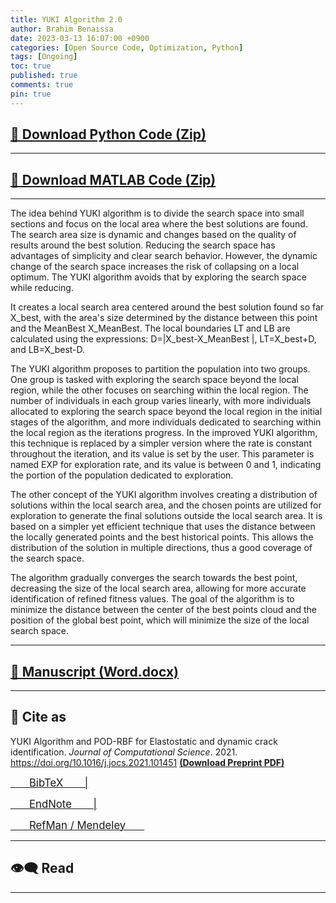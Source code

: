 ```yaml
---
title: YUKI Algorithm 2.0
author: Brahim Benaissa
date: 2023-03-13 16:07:00 +0900
categories: [Open Source Code, Optimization, Python]
tags: [Ongoing]
toc: true
published: true
comments: true
pin: true
---
```



## <a target="_blank" href="{{ site.baseurl }}{% link /assets/files/Projects/YUKI ALGORITHM 2.0/YUKI py.zip %}"  download> 📂 Download Python Code (Zip)</a>


---

## <a target="_blank" href="{{ site.baseurl }}{% link /assets/files/Projects/YUKI ALGORITHM 2.0/YUKI Algorithm.zip %}"  download> 📂 Download MATLAB Code (Zip)</a>


---

The idea behind YUKI algorithm is to divide the search space into small sections and focus on the local area where the best solutions are found. The search area size is dynamic and changes based on the quality of results around the best solution. Reducing the search space has advantages of simplicity and clear search behavior. However, the dynamic change of the search space increases the risk of collapsing on a local optimum. The YUKI algorithm avoids that by exploring the search space while reducing.

 It creates a local search area centered around the best solution found so far X_best, with the area's size determined by the distance between this point and the MeanBest X_MeanBest. The local boundaries LT and LB are calculated using the expressions: D=|X_best-X_MeanBest |, LT=X_best+D, and LB=X_best-D.

The YUKI algorithm proposes to partition the population into two groups. One group is tasked with exploring the search space beyond the local region, while the other focuses on searching within the local region. The number of individuals in each group varies linearly, with more individuals allocated to exploring the search space beyond the local region in the initial stages of the algorithm, and more individuals dedicated to searching within the local region as the iterations progress. In the improved YUKI algorithm, this technique is replaced by a simpler version where the rate is constant throughout the iteration, and its value is set by the user. This parameter is named EXP for exploration rate, and its value is between 0 and 1, indicating the portion of the population dedicated to exploration.

The other concept of the YUKI algorithm involves creating a distribution of solutions within the local search area, and the chosen points are utilized for exploration to generate the final solutions outside the local search area. It is based on a simpler yet efficient technique that uses the distance between the locally generated points and the best historical points. This allows the distribution of the solution in multiple directions, thus a good coverage of the search space.

The algorithm gradually converges the search towards the best point, decreasing the size of the local search area, allowing for more accurate identification of refined fitness values. The goal of the algorithm is to minimize the distance between the center of the best points cloud and the position of the global best point, which will minimize the size of the local search space.

---

## <a target="_blank" href="{{ site.baseurl }}{% link /assets/files/Projects/YUKI ALGORITHM/YUKI ALGORITHM 1.0.docx %}"  download> 📓 Manuscript (Word.docx)</a>

---

## 📑 Cite as

YUKI Algorithm and POD-RBF for Elastostatic and dynamic crack identification. *Journal of Computational Science*. 2021. <a href="https://doi.org/10.1016/j.jocs.2021.101451" target="_blank"> https://doi.org/10.1016/j.jocs.2021.101451 </a> <a href="{{ site.baseurl }}{% link /assets/files/Preprints/YUKI Algorithm 2021.pdf %}" target="_blank">  **(Download Preprint PDF)** </a>


<p align="center">

<a target="_blank" href="{{ site.baseurl }}{% link /assets/files/Projects/YUKI ALGORITHM/reference file/YA1.bib %}"  download> <span style="font-size:1.2em;"> &ensp;&ensp;&ensp; BibTeX &ensp;&ensp;&ensp; |</span> </a>

<a target="_blank" href="{{ site.baseurl }}{% link /assets/files/Projects/YUKI ALGORITHM/reference file/YA1.enw %}"  download>  <span style="font-size:1.2em;"> &ensp;&ensp;&ensp; EndNote &ensp;&ensp;&ensp; |</span> </a>

<a target="_blank" href="{{ site.baseurl }}{% link /assets/files/Projects/YUKI ALGORITHM/reference file/YA1.ris %}"  download>  <span style="font-size:1.2em;"> &ensp;&ensp;&ensp; RefMan / Mendeley &ensp;&ensp;&ensp; </span> </a>

</p>


<!--
---


## 📺 Tutorial

[![IMAGE ALT TEXT](http://img.youtube.com/vi/Jz3TDvnZ3zo/0.jpg)](http://www.youtube.com/watch?v=Jz3TDvnZ3zo "Video Title")

<p align="center">

<iframe
    width="750"
    height="480"
    src="https://www.youtube.com/embed/UmX4kyB2wfg"
    frameborder="0"
    allow="autoplay; encrypted-media"
    allowfullscreen>
</iframe>

</p>

-->

---

## 👁️‍🗨️ Read

<p align="center">

<object data="{{ site.baseurl }}{% link /assets/files/Projects/YUKI ALGORITHM/YUKI ALGORITHM 1.0.pdf %}" type="application/pdf" width="750px" height="500px"> </object>

</p>


---
